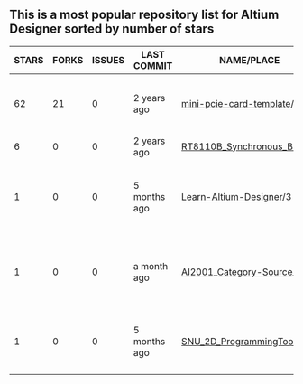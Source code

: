 ## This is a most popular repository list for Altium Designer sorted by number of stars
|STARS|FORKS|ISSUES|LAST COMMIT|NAME/PLACE|DESCRIPTION|
| --- | --- | --- | --- | --- | --- |
| 62 | 21 | 0 | 2 years ago | [mini-pcie-card-template](https://github.com/jairov4/mini-pcie-card-template)/1 | Altium Designer 13 Board layout template containing an empty Mini PCI Express PCB. foot print library and schematic symbol. |
| 6 | 0 | 0 | 2 years ago | [RT8110B_Synchronous_Buck](https://github.com/LZH-ang/RT8110B_Synchronous_Buck)/2 | RT8110B_Synchronous_Buck with Altium Designer |
| 1 | 0 | 0 | 5 months ago | [Learn-Altium-Designer](https://github.com/seanpm2001/Learn-Altium-Designer)/3 | 📚️ A repository for showcasing my knowledge of the Altium Designer programming language, and continuing to learn the language.  |
| 1 | 0 | 0 | a month ago | [AI2001_Category-Source_Co](https://github.com/seanpm2001/AI2001_Category-Source_Code-SC-Altium-Designer)/4 | 🧠️🖥️2️⃣️0️⃣️0️⃣️1️⃣️💾️📜️ The sourceCode:Altium Designer category for AI2001, containing Altium Designer programming language datasets |
| 1 | 0 | 0 | 5 months ago | [SNU_2D_ProgrammingTools_I](https://github.com/seanpm2001/SNU_2D_ProgrammingTools_IDE_Altium-Designer)/5 | ⌨️ The Altium Designer programming language IDE submodule for SNU Programming Tools (2D Mode) |